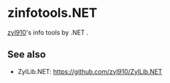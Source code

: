 zinfotools.NET
==========

[zyl910](https://github.com/zyl910)'s info tools by .NET .


## See also

* ZylLib.NET: https://github.com/zyl910/ZylLib.NET
